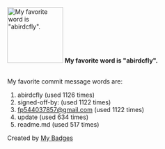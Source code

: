 <img src="https://github.com/my-badges/my-badges/blob/master/src/all-badges/favorite-word/favorite-word.png?raw=true" alt="My favorite word is &quot;abirdcfly&quot;." title="My favorite word is &quot;abirdcfly&quot;." width="128">
<strong>My favorite word is &quot;abirdcfly&quot;.</strong>
<br><br>

My favorite commit message words are:

1. abirdcfly (used 1126 times)
2. signed-off-by: (used 1122 times)
3. <fp544037857@gmail.com> (used 1122 times)
4. update (used 634 times)
5. readme.md (used 517 times)


Created by <a href="https://github.com/my-badges/my-badges">My Badges</a>